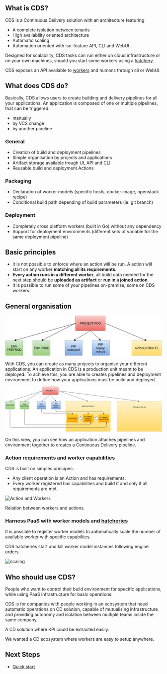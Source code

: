 ## What is CDS?

CDS is a Continuous Delivery solution with an architecture featuring:
 
 * A complete isolation between tenants
 * High availability oriented architecture
 * Automatic scaling
 * Automation oriented with iso-feature API, CLI and WebUI

Designed for scalability, CDS tasks can run either on cloud infrastructure or on your own machines, should you start some workers using a [hatchery](/doc/overview/hatchery.md). 

CDS exposes an API available to [workers](/doc/overview/worker.md) and humans through cli or WebUI.


## What does CDS do?

Basically, CDS allows users to create building and delivery pipelines for all your applications.
An application is composed of one or multiple pipelines, that can be triggered:

  * manually
  * by VCS change
  * by another pipeline

### General

  * Creation of build and deployment pipelines
  * Simple organisation by projects and applications
  * Artifact storage available trough UI, API and CLI
  * Reusable build and deployment Actions

### Packaging

  * Declaration of worker models (specific hosts, docker image, openstack recipe)
  * Conditional build path depending of build parameters (ie: git branch)

### Deployment 

  * Completely cross platform workers (built in Go) without any dependency
  * Support for deployment environments (different sets of variable for the same deployment pipeline)


## Basic principles

- It is not possible to enforce where an action will be run. A action will start on any worker **matching all its requirements**.
- **Every action runs in a different worker**, all build data needed for the next step should be **uploaded as artifact** or **run in a joined action**.
- It is possible to run some of your pipelines on-premise, some on CDS workers.

## General organisation

![organisation](/doc/img/project-app-pip-env-simple.png)

With CDS, you can create as many projects to organise your different applications. An application in CDS is a production unit meant to be deployed. To achieve this, you are able to creates pipelines and deployment environment to define how your applications must be build and deployed.

![complete-organisation](/doc/img/project-app-pip-env-complete.png)

On this view, you can see how an application attaches pipelines and environment together to creates a Continuous Delivery pipeline.


### Action requirements and worker capabilities

CDS is built on simples principes: 

 * Any client operation is an Action and has requirements.
 * Every worker registered has capabilities and build if and only if all requirements are met.


![Action and Workers](/doc/img/action-worker.png)


Relation between workers and actions. 


### Harness PaaS with worker models and [hatcheries](/doc/overview/hatchery.md)

It is possible to register worker models to automatically scale the number of available worker with specific capabilites.

CDS hatcheries start and kill worker model instances following engine orders.


![scaling](/doc/img/hatchery.png)


## Who should use CDS?

People who want to control their build environment for specific applications, while using PaaS infrastructure for basic operations.

CDS is for companies with people working in an ecosystem that need automatic operations on CD solution, capable of mutualising infrastructure and providing autonomy
and isolation between multiple teams inside the same company.

A CD solution where KPI could be extracted easily.

We wanted a CD ecosystem where workers are easy to setup anywhere.

## Next Steps

 * [Quick start](/doc/overview/quickstart.md)
